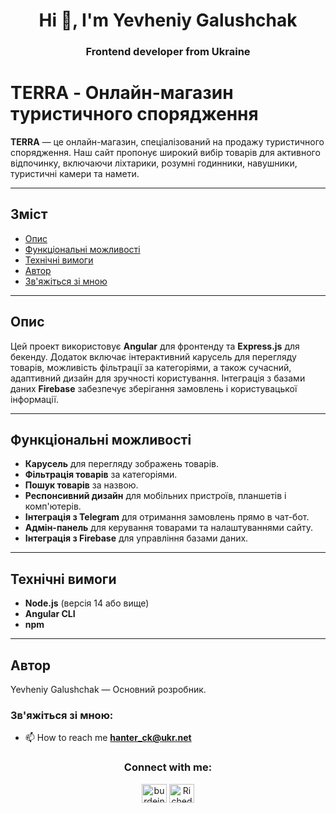<h1 align="center">Hi 👋, I'm Yevheniy Galushchak</h1>
<h3 align="center">Frontend developer from Ukraine</h3>

# TERRA - Онлайн-магазин туристичного спорядження

**TERRA** — це онлайн-магазин, спеціалізований на продажу туристичного спорядження. Наш сайт пропонує широкий вибір товарів для активного відпочинку, включаючи ліхтарики, розумні годинники, навушники, туристичні камери та намети.

---

## Зміст

- [Опис](#опис)
- [Функціональні можливості](#функціональні-можливості)
- [Технічні вимоги](#технічні-вимоги)
- [Автор](#автор)
- [Зв'яжіться зі мною](#звяжіться-зі-мною)

---

## Опис

Цей проект використовує **Angular** для фронтенду та **Express.js** для бекенду. Додаток включає інтерактивний карусель для перегляду товарів, можливість фільтрації за категоріями, а також сучасний, адаптивний дизайн для зручності користування. Інтеграція з базами даних **Firebase** забезпечує зберігання замовлень і користувацької інформації.

---

## Функціональні можливості

- **Карусель** для перегляду зображень товарів.
- **Фільтрація товарів** за категоріями.
- **Пошук товарів** за назвою.
- **Респонсивний дизайн** для мобільних пристроїв, планшетів і комп'ютерів.
- **Інтеграція з Telegram** для отримання замовлень прямо в чат-бот.
- **Адмін-панель** для керування товарами та налаштуваннями сайту.
- **Інтеграція з Firebase** для управління базами даних.

---

## Технічні вимоги

- **Node.js** (версія 14 або вище)
- **Angular CLI**
- **npm**

---
## Автор
Yevheniy Galushchak — Основний розробник.
### Зв'яжіться зі мною:
- 📫 How to reach me **hanter_ck@ukr.net**

<h3 align="center">Connect with me:</h3>
<p align="center">
<a href="https://www.instagram.com/yevheniy_frontend_developer/" target="blank"><img align="center" src="https://raw.githubusercontent.com/rahuldkjain/github-profile-readme-generator/master/src/images/icons/Social/instagram.svg" alt="burdeinyi.1" height="30" width="40" /></a>
  <a href="https://t.me/YevgeniyHant" target="blank">
  <img align="center" src="https://raw.githubusercontent.com/FortAwesome/Font-Awesome/master/svgs/brands/telegram.svg" alt="Riched1" height="30" width="40" />
</a>
</p>
